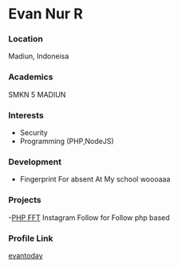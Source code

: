 # Evan Nur R

### Location

Madiun, Indoneisa

### Academics

SMKN 5 MADIUN

### Interests

- Security
- Programming (PHP,NodeJS)

### Development

- Fingerprint For absent At My school woooaaa

### Projects

-[PHP FFT](https://github.com/evantoday/phpfft) Instagram Follow for Follow php based

### Profile Link

[evantoday](https://github.com/evantoday/)
